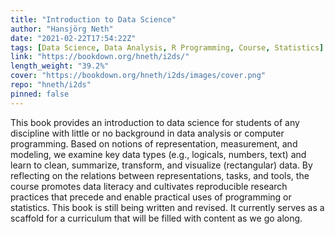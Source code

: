 ```yaml
---
title: "Introduction to Data Science"
author: "Hansjörg Neth"
date: "2021-02-22T17:54:22Z"
tags: [Data Science, Data Analysis, R Programming, Course, Statistics]
link: "https://bookdown.org/hneth/i2ds/"
length_weight: "39.2%"
cover: "https://bookdown.org/hneth/i2ds/images/cover.png"
repo: "hneth/i2ds"
pinned: false
---
```


This book provides an introduction to data science for students of any discipline with little or no background in data analysis or computer programming. Based on notions of representation, measurement, and modeling, we examine key data types (e.g., logicals, numbers, text) and learn to clean, summarize, transform, and visualize (rectangular) data. By reflecting on the relations between representations, tasks, and tools, the course promotes data literacy and cultivates reproducible research practices that precede and enable practical uses of programming or statistics. This book is still being written and revised. It currently serves as a scaffold for a curriculum that will be filled with content as we go along.

